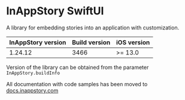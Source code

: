 # InAppStory SwiftUI

A library for embedding stories into an application with customization.

| InAppStory version | Build version | iOS version |
|--------------------|---------------|-------------|
| 1.24.12            | 3466          | >= 13.0     |

Version of the library can be obtained from the parameter `InAppStory.buildInfo`

All documentation with code samples has been moved to [docs.inappstory.com](https://docs.inappstory.com/sdk-guides/ios/how-to-get-started.html)
